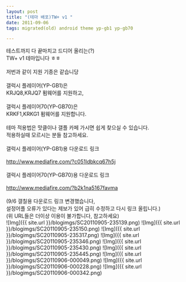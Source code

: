 ```yaml
---
layout: post
title: "(테마 배포)TW+ v1 "
date: 2011-09-06
tags: migrated(old) android theme yp-gb1 yp-gb70

---
```

테스트까지 다 끝마치고 드디어 올리는(?)<br>
TW+ v1 테마입니다 ㅎㅎ<br>
<br>
저번과 같이 지원 기종은 같습니당<br>
<br>
갤럭시 플레이어(YP-GB1)은<br>
KRJQ8,KRJQ7 펌웨어를 지원하고,<br>
<br>
갤럭시 플레이어70(YP-GB70)은<br>
KRKF1,KRKG1 펌웨어를 지원합니다.<br>
<br>
테마 적용법은 맛클이나 갤플 카페 가시면 쉽게 찾으실 수 있습니다.<br>
적용하실때 모르시는 분들 참고하세요.<br>
<br>
갤럭시 플레이어(YP-GB1)용 다운로드 링크<br>
<br>
http://www.mediafire.com/?c051ldbkcq67h5j<br>
<br>
갤럭시 플레이어70(YP-GB70)용 다운로드 링크<br>
<br>
http://www.mediafire.com/?b2k1na5167favma<br>
<br>
(9/6 갤칠용 다운로드 링크 변경했습니다,<br>
설정어플 오류가 있다는 제보가 있어 급히 수정하고 다시 링크 올립니다.)<br>
(위 URL들은 더이상 이용이 불가합니다, 참고하세요)<br>
![Img]({{ site.url }}/blogimgs/SC20110905-235139.png)
![Img]({{ site.url }}/blogimgs/SC20110905-235150.png)
![Img]({{ site.url }}/blogimgs/SC20110905-235317.png)
![Img]({{ site.url }}/blogimgs/SC20110905-235346.png)
![Img]({{ site.url }}/blogimgs/SC20110905-235430.png)
![Img]({{ site.url }}/blogimgs/SC20110905-235445.png)
![Img]({{ site.url }}/blogimgs/SC20110906-000049.png)
![Img]({{ site.url }}/blogimgs/SC20110906-000228.png)
![Img]({{ site.url }}/blogimgs/SC20110906-000342.png)
